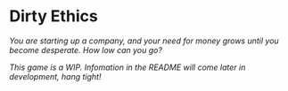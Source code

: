 # Dirty Ethics
 *You are starting up a company, and your need for money grows until you become desperate. How low can you go?*

*This game is a WIP. Infomation in the README will come later in development, hang tight!*
